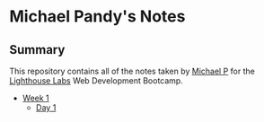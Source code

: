 # Michael Pandy's Notes

## Summary 

This repository contains all of the notes taken by [Michael P](https://github.com/mpandy29) for the [Lighthouse Labs](https://www.lighthouselabs.ca/) Web Development Bootcamp.

* [Week 1](/Week_1/)
  * [Day 1](/Week_1/Day_1/)

